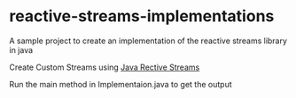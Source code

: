 # reactive-streams-implementations
A sample project to create an implementation of the reactive streams library in java


Create Custom Streams using [Java Rective Streams](https://github.com/reactive-streams/reactive-streams-jvm)


Run the main method in Implementaion.java to get the output
